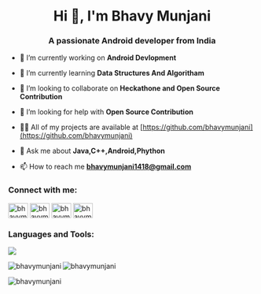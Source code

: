 <h1 align="center">Hi 👋, I'm Bhavy Munjani</h1>
<h3 align="center">A passionate Android developer from India</h3>

- 🔭 I’m currently working on **Android Devlopment**

- 🌱 I’m currently learning **Data Structures And Algoritham**

- 👯 I’m looking to collaborate on **Heckathone and Open Source Contribution**

- 🤝 I’m looking for help with **Open Source Contribution**

- 👨‍💻 All of my projects are available at [https://github.com/bhavymunjani](https://github.com/bhavymunjani)

- 💬 Ask me about **Java,C++,Android,Phython**

- 📫 How to reach me **bhavymunjani1418@gmail.com**

<h3 align="left">Connect with me:</h3>
<p align="left">
<a href="https://fb.com/bhavymunjani" target="blank"><img align="center" src="https://raw.githubusercontent.com/rahuldkjain/github-profile-readme-generator/master/src/images/icons/Social/facebook.svg" alt="bhavymunjani" height="30" width="40" /></a>
<a href="https://instagram.com/bhavymunjani1418" target="blank"><img align="center" src="https://raw.githubusercontent.com/rahuldkjain/github-profile-readme-generator/master/src/images/icons/Social/instagram.svg" alt="bhavymunjani1418" height="30" width="40" /></a>
<a href="https://www.hackerrank.com/bhavymunjani" target="blank"><img align="center" src="https://raw.githubusercontent.com/rahuldkjain/github-profile-readme-generator/master/src/images/icons/Social/hackerrank.svg" alt="bhavymunjani" height="30" width="40" /></a>
<a href="https://www.leetcode.com/bhavymunjani" target="blank"><img align="center" src="https://raw.githubusercontent.com/rahuldkjain/github-profile-readme-generator/master/src/images/icons/Social/leet-code.svg" alt="bhavymunjani" height="30" width="40" /></a>
</p>

<h3 align="left">Languages and Tools:</h3>
<p>
  <a href="https://skillicons.dev">
    <img src="https://skillicons.dev/icons?i=c,cpp,java,css,eclipse,firebase,flutter,git,github,html,instagram,js,jquery,linkedin,mysql,ps,postman,py,replit,sass,stackoverflow,twitter,vscode,visualstudio,&perline=12" />
  </a>
</p>

<p><img align="left" src="https://github-readme-stats-ten-navy.vercel.app/api/top-langs?username=bhavymunjani&hide=html&theme=codeSTACKr&show_icons=true&locale=en&layout=compact&title_color=FFBF00" alt="bhavymunjani" /></p>

<p><img align="center" src="https://github-readme-stats-ten-navy.vercel.app/api?username=bhavymunjani&theme=ocean_dark&show_icons=true&ring_color=ff0000&title_color=FFBF00" alt="bhavymunjani"/></p>

<p><img align="center" src="https://github-readme-streak-stats.herokuapp.com/?user=bhavymunjani&theme=chartreuse-dark&currStreakNum=red&fire=red" alt="bhavymunjani" /></p>
